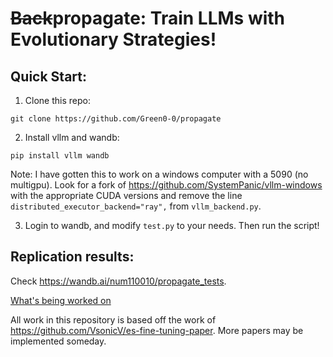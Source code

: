 # ~~Back~~propagate: Train LLMs with Evolutionary Strategies!

## Quick Start:
1. Clone this repo:

``git clone https://github.com/Green0-0/propagate``

2. Install vllm and wandb:

``pip install vllm wandb``

Note: I have gotten this to work on a windows computer with a 5090 (no multigpu). Look for a fork of https://github.com/SystemPanic/vllm-windows with the appropriate CUDA versions and remove the line ``distributed_executor_backend="ray",`` from ``vllm_backend.py``.

3. Login to wandb, and modify ``test.py`` to your needs. Then run the script!

## Replication results:
Check https://wandb.ai/num110010/propagate_tests.

[What's being worked on](TODO.md)

All work in this repository is based off the work of https://github.com/VsonicV/es-fine-tuning-paper. More papers may be implemented someday.